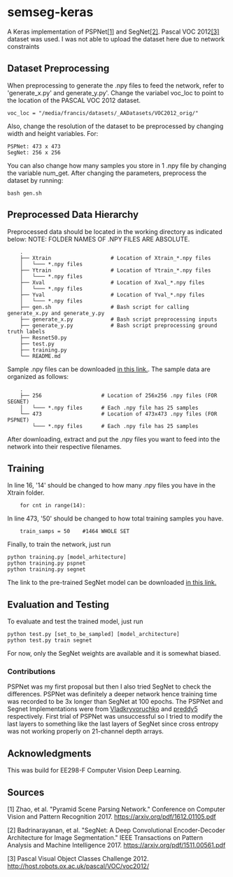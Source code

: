 # semseg-keras
A Keras implementation of PSPNet[[1]](https://arxiv.org/pdf/1612.01105.pdf) and SegNet[[2]](https://arxiv.org/pdf/1612.01105.pdf). Pascal VOC 2012[[3]](http://host.robots.ox.ac.uk/pascal/VOC/voc2012/)  dataset was used. I was not able to upload the dataset here due to network constraints

## Dataset Preprocessing
When preprocessing to generate the .npy files to feed the network, refer to 'generate_x.py' and generate_y.py'. Change the variabel voc_loc to point to the location of the PASCAL VOC 2012 dataset.
```
voc_loc = "/media/francis/datasets/_AADatasets/VOC2012_orig/"
```
Also, change the resolution of the dataset to be preprocessed by changing width and height variables. For:
```
PSPNet: 473 x 473
SegNet: 256 x 256
```
You can also change how many samples you store in 1 .npy file by changing the variable num_get.
After changing the parameters, preprocess the dataset by running:
```
bash gen.sh
```

## Preprocessed Data Hierarchy
Preprocessed data should be located in the working directory as indicated below:
NOTE: FOLDER NAMES OF .NPY FILES ARE ABSOLUTE.
```
    .
    ├── Xtrain                   # Location of Xtrain_*.npy files
    │   └─── *.npy files
    ├── Ytrain                   # Location of Ytrain_*.npy files
    │   └─── *.npy files
    ├── Xval                     # Location of Xval_*.npy files
    │   └─── *.npy files
    ├── Yval                     # Location of Yval_*.npy files
    │   └─── *.npy files
    ├── gen.sh                   # Bash script for calling generate_x.py and generate_y.py
    ├── generate_x.py            # Bash script preprocessing inputs
    ├── generate_y.py            # Bash script preprocessing ground truth labels
    ├── Resnet50.py
    ├── test.py
    ├── training.py
    └── README.md
```
Sample .npy files can be downloaded [in this link.](https://drive.google.com/drive/folders/1I7fgSU4l5ptyzwd35I-5YWJSVHukmP4V?usp=sharing). The sample data are organized as follows:
```
    .
    ├── 256                   # Location of 256x256 .npy files (FOR SEGNET)
    │   └─── *.npy files      # Each .npy file has 25 samples
    └── 473                   # Location of 473x473 .npy files (FOR PSPNET)
        └─── *.npy files      # Each .npy file has 25 samples
```
After downloading, extract and put the .npy files you want to feed into the network into their respective filenames.

## Training
In line 16, '14' should be changed to how many .npy files you have in the Xtrain folder.
```
    for cnt in range(14):
```
In line 473, '50' should be changed to how total training samples you have.
```
    train_samps = 50	#1464 WHOLE SET
```
Finally, to train the network, just run
```
python training.py [model_arhitecture]
python training.py pspnet
python training.py segnet
```

The link to the pre-trained SegNet model can be downloaded [in this link.](https://drive.google.com/file/d/1aLOaiASl2KgERhOZ9iNt6D9AZgKCWDlF/view?usp=sharing)

## Evaluation and Testing
To evaluate and test the trained model, just run
```
python test.py [set_to_be_sampled] [model_architecture]
python test.py train segnet
```
For now, only the SegNet weights are available and it is somewhat biased.

### Contributions

PSPNet was my first proposal but then I also tried SegNet to check the differences. PSPNet was definitely a deeper network hence training time was recorded to be 3x longer than SegNet at 100 epochs. The PSPNet and Segnet Implementations were from [Vladkryvoruchko](https://github.com/Vladkryvoruchko/PSPNet-Keras-tensorflow) and [preddy5](https://github.com/preddy5/segnet) respectively. First trial of PSPNet was unsuccessful so I tried to modify the last layers to something like the last layers of SegNet since cross entropy was not working properly on 21-channel depth arrays.

## Acknowledgments
This was build for EE298-F Computer Vision Deep Learning.

## Sources
[1] Zhao, et al. "Pyramid Scene Parsing Network." Conference on Computer Vision and Pattern Recognition 2017. https://arxiv.org/pdf/1612.01105.pdf

[2] Badrinarayanan, et al. "SegNet: A Deep Convolutional Encoder-Decoder Architecture for Image Segmentation." IEEE Transactions on Pattern Analysis and Machine Intelligence 2017. https://arxiv.org/pdf/1511.00561.pdf

[3] Pascal Visual Object Classes Challenge 2012. http://host.robots.ox.ac.uk/pascal/VOC/voc2012/
